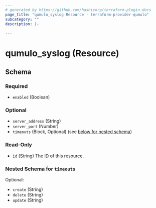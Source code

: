 ```yaml
---
# generated by https://github.com/hashicorp/terraform-plugin-docs
page_title: "qumulo_syslog Resource - terraform-provider-qumulo"
subcategory: ""
description: |-
  
---
```


# qumulo_syslog (Resource)





<!-- schema generated by tfplugindocs -->
## Schema

### Required

- `enabled` (Boolean)

### Optional

- `server_address` (String)
- `server_port` (Number)
- `timeouts` (Block, Optional) (see [below for nested schema](#nestedblock--timeouts))

### Read-Only

- `id` (String) The ID of this resource.

<a id="nestedblock--timeouts"></a>
### Nested Schema for `timeouts`

Optional:

- `create` (String)
- `delete` (String)
- `update` (String)


